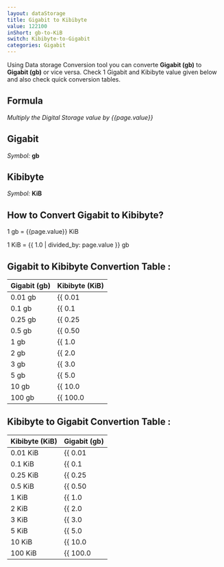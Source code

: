 ```yaml
---
layout: dataStorage
title: Gigabit to Kibibyte
value: 122100
inShort: gb-to-KiB
switch: Kibibyte-to-Gigabit
categories: Gigabit
---
```


Using Data storage Conversion tool you can converte **Gigabit (gb)** to **Gigabit (gb)** or vice versa. Check 1 Gigabit and Kibibyte value given below and also check quick conversion tables.

## Formula
*Multiply the Digital Storage value by {{page.value}}*

## Gigabit
*Symbol:* **gb**

## Kibibyte
*Symbol:* **KiB**

## How to Convert Gigabit to Kibibyte?

1 gb = {{page.value}} KiB

1 KiB = {{ 1.0 | divided_by: page.value }} gb


## Gigabit to Kibibyte Convertion Table :

| Gigabit (gb) | Kibibyte (KiB) |
| ---- | ---- |
| 0.01 gb | {{ 0.01 | times: page.value }} KiB |
| 0.1 gb | {{ 0.1 | times: page.value }} KiB |
| 0.25 gb | {{ 0.25 | times: page.value }} KiB |
| 0.5 gb | {{ 0.50 | times: page.value }} KiB |
| 1 gb | {{ 1.0 | times: page.value }} KiB |
| 2 gb | {{ 2.0 | times: page.value }} KiB |
| 3 gb | {{ 3.0 | times: page.value }} KiB |
| 5 gb | {{ 5.0 | times: page.value }} KiB |
| 10 gb | {{ 10.0 | times: page.value }} KiB |
| 100 gb | {{ 100.0 | times: page.value }} KiB |

## Kibibyte to Gigabit Convertion Table :

| Kibibyte (KiB) | Gigabit (gb) |
| ---- | ---- |
| 0.01 KiB | {{ 0.01 | divided_by: page.value }} gb |
| 0.1 KiB | {{ 0.1 | divided_by: page.value }} gb |
| 0.25 KiB | {{ 0.25 | divided_by: page.value }} gb |
| 0.5 KiB | {{ 0.50 | divided_by: page.value }} gb |
| 1 KiB | {{ 1.0 | divided_by: page.value }} gb |
| 2 KiB | {{ 2.0 | divided_by: page.value }} gb |
| 3 KiB | {{ 3.0 | divided_by: page.value }} gb |
| 5 KiB | {{ 5.0 | divided_by: page.value }} gb |
| 10 KiB | {{ 10.0 | divided_by: page.value }} gb |
| 100 KiB | {{ 100.0 | divided_by: page.value }} gb |


<script>
document.getElementById('selectInput')[10].selected = true
document.getElementById('selectOutput')[5].selected = true
</script>
